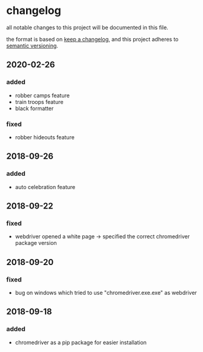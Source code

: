 # changelog

all notable changes to this project will be documented in this file.

the format is based on [keep a changelog](https://keepachangelog.com/en/1.0.0/),
and this project adheres to [semantic versioning](https://semver.org/spec/v2.0.0.html).

## 2020-02-26

### added

- robber camps feature
- train troops feature
- black formatter

### fixed

- robber hideouts feature

## 2018-09-26

### added

- auto celebration feature

## 2018-09-22

### fixed

- webdriver opened a white page -> specified the correct chromedriver package version

## 2018-09-20

### fixed

- bug on windows which tried to use "chromedriver.exe.exe" as webdriver

## 2018-09-18

### added

- chromedriver as a pip package for easier installation
